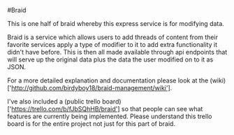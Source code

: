 #Braid

This is one half of braid whereby this express service is for modifying data.

Braid is a service which allows users to add threads of content from their favorite services apply a type of modifier to it to add extra functionality it didn't have before. This is then all made available through api endpoints that will serve up the original data plus the data the user modified on to it as JSON.

For a more detailed explanation and documentation please look at the (wiki)['http://github.com/birdyboy18/braid-management/wiki'].

I've also included a (public trello board)['https://trello.com/b/fJbSQhHB/braid'] so that people can see what features are currently being implemented. Please understand this trello board is for the entire project not just for this part of braid.
